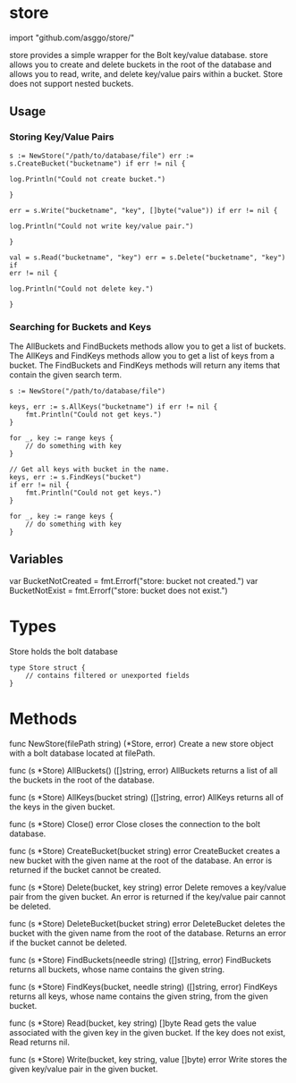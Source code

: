 # store
import "github.com/asggo/store/"

store provides a simple wrapper for the Bolt key/value database. store allows you to create and delete buckets in the root of the database and allows you to read, write, and delete key/value pairs within a bucket. Store does not support nested buckets.

## Usage

### Storing Key/Value Pairs

    s := NewStore("/path/to/database/file") err :=
    s.CreateBucket("bucketname") if err != nil {

	log.Println("Could not create bucket.")

    }

    err = s.Write("bucketname", "key", []byte("value")) if err != nil {

	log.Println("Could not write key/value pair.")

    }

    val = s.Read("bucketname", "key") err = s.Delete("bucketname", "key") if
    err != nil {

	log.Println("Could not delete key.")

    }


### Searching for Buckets and Keys
The AllBuckets and FindBuckets methods allow you to get a list of buckets. The AllKeys and FindKeys methods allow you to get a list of keys from a bucket. The FindBuckets and FindKeys methods will return any items that contain the given search term.

    s := NewStore("/path/to/database/file")

    keys, err := s.AllKeys("bucketname") if err != nil {
        fmt.Println("Could not get keys.")
    }

    for _, key := range keys {
        // do something with key
    }

    // Get all keys with bucket in the name.
    keys, err := s.FindKeys("bucket")
    if err != nil {
        fmt.Println("Could not get keys.")
    }

    for _, key := range keys {
        // do something with key
    }

## Variables

var BucketNotCreated = fmt.Errorf("store: bucket not created.")
var BucketNotExist = fmt.Errorf("store: bucket does not exist.")

# Types
Store holds the bolt database

    type Store struct {
        // contains filtered or unexported fields
    }

# Methods
func NewStore(filePath string) (*Store, error)
    Create a new store object with a bolt database located at filePath.

func (s *Store) AllBuckets() ([]string, error)
    AllBuckets returns a list of all the buckets in the root of the
    database.

func (s *Store) AllKeys(bucket string) ([]string, error)
    AllKeys returns all of the keys in the given bucket.

func (s *Store) Close() error
    Close closes the connection to the bolt database.

func (s *Store) CreateBucket(bucket string) error
    CreateBucket creates a new bucket with the given name at the root of the
    database. An error is returned if the bucket cannot be created.

func (s *Store) Delete(bucket, key string) error
    Delete removes a key/value pair from the given bucket. An error is
    returned if the key/value pair cannot be deleted.

func (s *Store) DeleteBucket(bucket string) error
    DeleteBucket deletes the bucket with the given name from the root of the
    database. Returns an error if the bucket cannot be deleted.

func (s *Store) FindBuckets(needle string) ([]string, error)
    FindBuckets returns all buckets, whose name contains the given string.

func (s *Store) FindKeys(bucket, needle string) ([]string, error)
    FindKeys returns all keys, whose name contains the given string, from
    the given bucket.

func (s *Store) Read(bucket, key string) []byte
    Read gets the value associated with the given key in the given bucket.
    If the key does not exist, Read returns nil.

func (s *Store) Write(bucket, key string, value []byte) error
    Write stores the given key/value pair in the given bucket.
